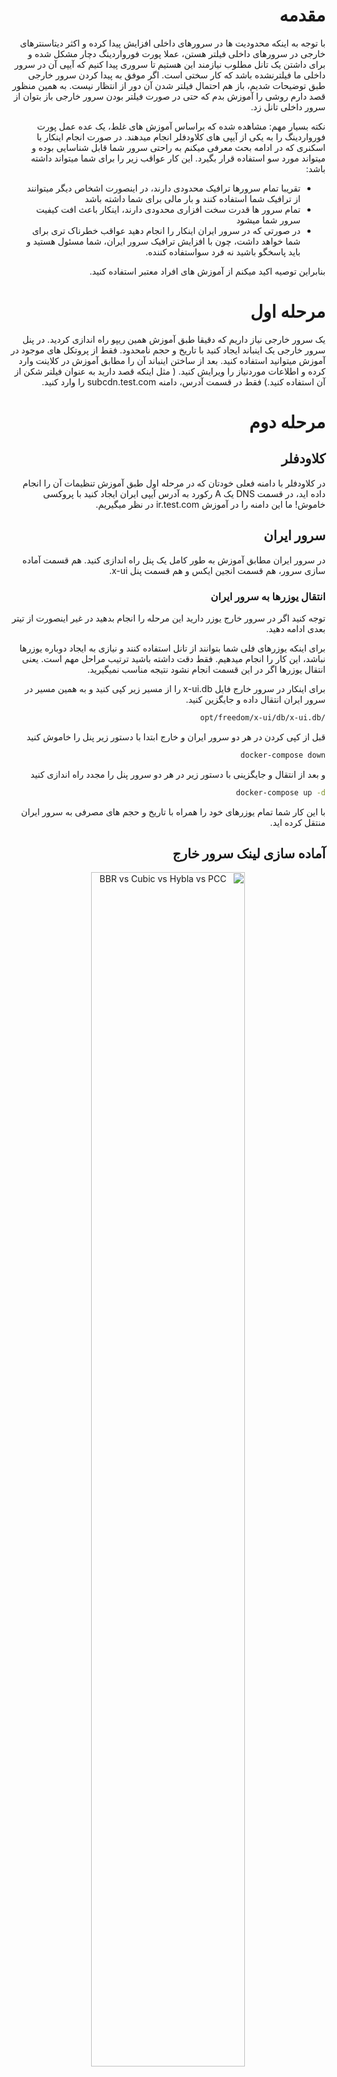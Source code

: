 <div dir=auto>

# مقدمه

با توجه به اینکه محدودیت ها در سرورهای داخلی افزایش پیدا کرده و اکثر دیتاسنترهای  خارجی در سرورهای داخلی فیلتر هستن، عملا پورت فورواردینگ دچار مشکل شده و برای داشتن یک تانل مطلوب نیازمند این هستیم تا سروری پیدا کنیم که آیپی آن در سرور داخلی ما فیلترنشده باشد که کار سختی است. اگر موفق به پیدا کردن سرور خارجی طبق توضیحات شدیم، باز هم احتمال فیلتر شدن آن دور از انتظار نیست. به همین منظور قصد دارم روشی را آموزش بدم که حتی در صورت فیلتر بودن سرور خارجی باز بتوان از سرور داخلی تانل زد.

نکته بسیار مهم: مشاهده شده که براساس آموزش های غلط، یک عده عمل پورت فورواردینگ را به یکی از آیپی های کلاودفلر انجام میدهند. در صورت انجام اینکار با اسکنری که در ادامه بحث معرفی میکنم به راحتی سرور شما قابل شناسایی بوده و میتواند مورد سو استفاده قرار بگیرد. این کار عواقب زیر را برای شما میتواند داشته باشد:

- تقریبا تمام سرورها ترافیک محدودی دارند، در اینصورت اشخاص دیگر میتوانند از ترافیک شما استفاده کنند و بار مالی برای شما داشته باشد
- تمام سرور ها قدرت سخت افزاری محدودی دارند، اینکار باعث افت کیفیت سرور شما میشود
- در صورتی که در سرور ایران اینکار را انجام دهید عواقب خطرناک تری برای شما خواهد داشت، چون با افزایش ترافیک سرور ایران، شما مسئول هستید و باید پاسخگو باشید نه فرد سواستفاده کننده.

بنابراین توصیه اکید میکنم از آموزش های افراد معتبر استفاده کنید.

# مرحله اول

یک سرور خارجی نیاز داریم که دقیقا طبق آموزش همین ریپو راه اندازی کردید. در پنل سرور خارجی یک اینباند ایجاد کنید با تاریخ و حجم نامحدود. فقط از پروتکل های موجود در آموزش میتوانید استفاده کنید. بعد از ساختن اینباند آن را مطابق آموزش در کلاینت وارد کرده و اطلاعات موردنیاز را ویرایش کنید. ( مثل اینکه قصد دارید به عنوان فیلتر شکن از آن استفاده کنید.) فقط در قسمت آدرس، دامنه subcdn.test.com را وارد کنید.

# مرحله دوم

## کلاودفلر

در کلاودفلر با دامنه فعلی خودتان که در مرحله اول طبق آموزش تنظیمات آن را انجام داده اید، در قسمت DNS یک A رکورد به آدرس آیپی ایران ایجاد کنید با پروکسی خاموش! ما این دامنه را در آموزش ir.test.com در نظر میگیریم.

## سرور ایران

در سرور ایران مطابق آموزش به طور کامل یک پنل راه اندازی کنید. هم قسمت آماده سازی سرور، هم قسمت انجین ایکس و هم قسمت پنل x-ui.

### انتقال یوزرها به سرور ایران

توجه کنید اگر در سرور خارج یوزر دارید این مرحله را انجام بدهید در غیر اینصورت از تیتر بعدی ادامه دهید.

برای اینکه یوزرهای فلی شما بتوانند از تانل استفاده کنند و نیازی به ایجاد دوباره یوزرها نباشد، این کار را انجام میدهیم. فقط دقت داشته باشید ترتیب مراحل مهم است. یعنی انتقال یوزرها اگر در این قسمت انجام نشود نتیجه مناسب نمیگیرید.

برای اینکار در سرور خارج فایل x-ui.db را از مسیر زیر کپی کنید و به همین مسیر در سرور ایران انتقال داده و جایگزین کنید.

```bash
/opt/freedom/x-ui/db/x-ui.db
```

قبل از کپی کردن در هر دو سرور ایران و خارج ابتدا با دستور زیر پنل را خاموش کنید

```bash
docker-compose down
```

و بعد از انتقال و جایگزینی با دستور زیر در هر دو سرور پنل را مجدد راه اندازی کنید

```bash
docker-compose up -d
```

با این کار شما تمام یوزرهای خود را همراه با تاریخ و حجم های مصرفی به سرور ایران منتقل کرده اید.

## آماده سازی لینک سرور خارج

<p align="center">
    <img
        style=
            "display: block;
            margin-left: auto;
            margin-right: auto;
            width: 70%;"
        src="../src//p-to-p-001.png"
        alt="BBR vs Cubic vs Hybla vs PCC">
    </img>
</p>

اینباندی که در سرور خارج ایجاد کردید مطابق آموزش اصلی و شکل زیر ویرایش کنید فقط:
  
- درشماره یک سابدامین پروکسی شده قرار دهید
- در شماره سه سابدامین مستقیم
- در شماره هفت سابدامین رندم

<p align="center">
    <img
        style=
            "display: block;
            margin-left: auto;
            margin-right: auto;
            width: 70%;"
        src="../src//p-to-p-002.png"
        alt="BBR vs Cubic vs Hybla vs PCC">
    </img>
</p>

مطابق تصویر فوق روی لینک اینباند سرور خارج راست کلیک کرده و به وسیله گزینه مشخص شده  کانفیگ کلاینت سرور خارج را در مسیری ذخیره کنید.

<p align="center">
    <img
        style=
            "display: block;
            margin-left: auto;
            margin-right: auto;
            width: 70%;"
        src="../src//p-to-p-003.png"
        alt="BBR vs Cubic vs Hybla vs PCC">
    </img>
</p>

فایل جیسونی که ذخیره کردید باز کنید. داخل این فایل ما قسمت outbounds را نیاز داریم. دقت کنید که باید براکت هایی که در تصویر فوق مشخص شده است را همراه با محتوای داخلشان کپی کنید. در نهایت متنی که کپی کرده اید شبیه متن زیر خواهد بود.

```json
[
    {
      "tag": "proxy",
      "protocol": "vless",
      "settings": {
        "vnext": [
          {
            "address": "subcdn.test.com",
            "port": 443,
            "users": [
              {
                "id": "b889c567-f242-4d50-9cb9-b646dd1d4534",
                "alterId": 0,
                "email": "t@t.tt",
                "security": "auto",
                "encryption": "none",
                "flow": ""
              }
            ]
          }
        ]
      },
      "streamSettings": {
        "network": "ws",
        "security": "tls",
        "tlsSettings": {
          "allowInsecure": false,
          "serverName": "b889c567-f242-4d50-9cb9-b646dd1d4534.test.com",
          "alpn": [
            "http/1.1"
          ],
          "fingerprint": ""
        },
        "wsSettings": {
          "path": "/wss22946?ed=2048",
          "headers": {
            "Host": "sub.test.com"
          }
        }
      },
      "mux": {
        "enabled": false,
        "concurrency": -1
      }
    },
    {
      "tag": "direct",
      "protocol": "freedom",
      "settings": {}
    },
    {
      "tag": "block",
      "protocol": "blackhole",
      "settings": {
        "response": {
          "type": "http"
        }
      }
    }
  ]
```

## تغییر کانفیگ پنل سرور ایران

<p align="center">
    <img
        style=
            "display: block;
            margin-left: auto;
            margin-right: auto;
            width: 70%;"
        src="../src//p-to-p-004.png"
        alt="BBR vs Cubic vs Hybla vs PCC">
    </img>
</p>

من در این آموزش از پنل سنایی استفاده میکنم. مطابق تصویر فوق متنی را که در مرحله قبل کپی کردید، در قسمت شماره 4 جایگزین کنید و سپس با زدن به ترتیب کلید های 5 و 6 تغییرات را ذخیره کرده و پنل را ریستارت کنید.

توجه: اگر پنل شما سنایی نبود،باید متن فوق را در قسمت outbounds جایگزین کنید.

کار ما در اینجا تمام است. از این به بعد شما یوزرهای خود را در پنل ایران ایجاد میکنید و طبق آموزش اصلی باید عمل کنید.

اگر یوزرهای خود را انتقال داده اید باید در لینک آنها آدرس و هاست و sni را مطابق آموزش اصلی به سابدامین ایران تغییر دهید.

## بهبود سرعت

ممکن است سابدامین پروکسی شده سرور خارج شما، در سرور ایران سرعت مطلوبی نداشته باشد. بنابراین نیاز است تا با اسکن آیپی های کلاودفلر، آیپی مناسبی پیدا کرده و در قسمت کانفیگ ایکس ری در پنل سرور ایران که در مرحله قبل تغییر دادیم، جایگزین سابدامین پروکسی شده سرور خارج بکنید.

برای این منظور از هر اسکنری که مایل هستید میتوانید استفاده بکنید. من اسکنر زیر را پیشنهاد میکنم. ابتدا از [این لینک](https://github.com/XIU2/CloudflareSpeedTest/releases)، لینک آخرین نسخه متناسب با سیپیو سرور خود انتخاب کنید. معمولا نسخه amd64 هست.

نسخه فعلی 2.2.3 میباشد. در صورت تغییر لینک را در دستورات زیر جایگزین کنید. دستورات زیر را را به ترتیب اجرا کنید:

```bash
cd
mkdir -p cftest
cd cftest
wget https://github.com/XIU2/CloudflareSpeedTest/releases/download/v2.2.3/CloudflareST_linux_amd64.tar.gz
tar -xzvf CloudflareST_linux*
```

با دستور زیر اسکن را انجام میدهیم

```bash
./CloudflareST -n 50 -dn 20 -sl 80 -tl 200 -httping -url https://speed.cloudflare.com/__down?bytes=200000000 -o natijeh.csv
```

بعد از تمام شدن اسکن، حداکثر 10 آیپی با بهترین نتیجه نمایش داده میشود. لازم است آیپی ها را یک به یک تست کنید.

- بسته به دیتاسنتر سرور داخلی شما، ممکن است در اسکن اول ایپی مناسبی پیدا نشده و بدون خروجی اسکن تمام شود. در اینصورت حداقل 20 بار اسکن را انجام دهید و اگر نتیجه حاصل نشد در دستور فوق فقط مقدار sl را کم کنید.
- در صورتی که بعد از مدتی سرعت کاهش پیدا کرد و یا آیپی که استفاده میکنید فیلتر شد، دوباره با اسکن کردن ایپی جدید پیدا کنید.

##### دونیت

اگر آموزش بنده به شما کمک میکند و یا اگر از آموزش بنده کسب درآمد میکنید، با دونیت کردن مبلغی به صورت ماهانه امکان ادامه فعالیت بنده را فراهم میکنید.

[لینک دونیت](../donate.md)

![visitors](https://visitor-badge.glitch.me/badge?page_id=6bije3yqua87sx9p&left_color=black&right_color=blue)
![visitors](https://visitor-badge.glitch.me/badge?page_id=p349hm7zbpijpqan&left_color=black&right_color=blue)

</div>

